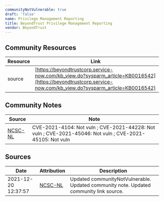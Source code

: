```yaml
---
communityNotVulnerable: true
draft: 'false'
name: Privilege Management Reporting
title: BeyondTrust Privilege Management Reporting
vendor: BeyondTrust
---
```



## Community Resources
| Resource | Link |
| --- | --- |
| source | [https://beyondtrustcorp.service-now.com/kb_view.do?sysparm_article=KB0016542](https://beyondtrustcorp.service-now.com/kb_view.do?sysparm_article=KB0016542) |

## Community Notes
| Source | Note |
| --- | --- |
| [NCSC-NL](https://github.com/NCSC-NL/log4shell/blob/main/software/README.md) | CVE-2021-4104: Not vuln ; CVE-2021-44228: Not vuln ; CVE-2021-45046: Not vuln ; CVE-2021-45105: Not vuln </ul> |

## Sources
| Date | Attribution | Description |
| --- | --- | --- |
| 2021-12-20 12:37:57 | [NCSC-NL](https://github.com/NCSC-NL/log4shell/blob/main/software/README.md) | Updated communityNotVulnerable. Updated community note. Updated community link source.  |
